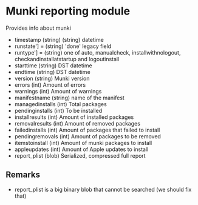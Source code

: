Munki reporting module
==============

Provides info about munki

* timestamp (string) (string) datetime 
* runstate'] = (string) 'done' legacy field
* runtype'] = (string) one of auto, manualcheck, installwithnologout, checkandinstallatstartup and logoutinstall
* starttime (string) DST datetime 
* endtime (string) DST datetime 
* version (string) Munki version
* errors (int) Amount of errors
* warnings (int) Amount of warnings
* manifestname (string) name of the manifest
* managedinstalls (int) Total packages
* pendinginstalls (int)  To be installed
* installresults (int) Amount of installed packages
* removalresults (int) Amount of removed packages
* failedinstalls (int) Amount of packages that failed to install
* pendingremovals (int) Amount of packages to be removed
* itemstoinstall (int) Amount of munki packages to install
* appleupdates (int) Amount of Apple updates to install
* report_plist (blob) Serialized, compressed full report

Remarks
---

* report_plist is a big binary blob that cannot be searched (we should fix that)
